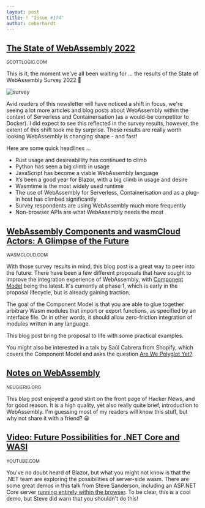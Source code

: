 ```yaml
---
layout: post
title: ! "Issue #174"
author: ceberhardt
---
```


## [The State of WebAssembly 2022](https://blog.scottlogic.com/2022/06/20/state-of-wasm-2022.html)

<small>SCOTTLOGIC.COM</small>

This is it, the moment we've all been waiting for ... the results of the State of WebAssembly Survey 2022 🎉

![survey](https://wasmweekly.news/img/174.png)

Avid readers of this newsletter will have noticed a shift in focus, we're seeing a lot more articles and blog posts about WebAssembly within the context of Serverless and Containerisation )as a would-be competitor to Docker). I did expect to see this reflected in the survey results, however, the extent of this shift took me by surprise. These results are really worth looking WebAssembly is changing shape - and fast!

Here are some quick headlines ...

 - Rust usage and desireabillity has continued to climb
 - Python has seen a big climb in usage
 - JavaScript has become a viable WebAssembly language
 - It’s been a good year for Blazor, with a big climb in usage and desire
 - Wasmtime is the most widely used runtime
 - The use of WebAssembly for Serverless, Containerisation and as a plug-in host has climbed significantly
 - Survey respondents are using WebAssembly much more frequently
 - Non-browser APIs are what WebAssembly needs the most

## [WebAssembly Components and wasmCloud Actors: A Glimpse of the Future](https://wasmcloud.com/blog/webassembly_components_and_wasmcloud_actors_a_glimpse_of_the_future/)

<small>WASMCLOUD.COM</small>

With those survey results in mind, this blog post is a great way to peer into the future. There have been a few different proposals that have sought to improve the integration experience of WebAssembly, with [Component Model](https://github.com/WebAssembly/component-model) being the latest. It's currently at phase 1, which is early in the proposal lifecycle, but is already gaining traction.

The goal of the Component Model is that you are able to glue together arbitrary Wasm modules that import or export functions, as specified by an interface file. Or in other words, it should allow zero-friction integration of modules written in any language.

This blog post bring the proposal to life with some practical examples.

You might also be interested in a talk by Saúl Cabrera from Shopify, which covers the Component Model and asks the question [Are We Polyglot Yet?](https://www.youtube.com/watch?v=A5xOMlZTWs8)

## [Notes on WebAssembly](http://neugierig.org/software/blog/2022/06/wasm-notes.html)

<small>NEUGIERIG.ORG</small>

This blog post enjoyed a good stint on the front page of Hacker News, and for good reason. It is a high quality, yet also really quite brief, introduction to WebAssembly. I'm guessing most of my readers will know this stuff, but why not share it with a friend? 😀

## [Video: Future Possibilities for .NET Core and WASI](https://www.youtube.com/watch?v=A0vz_BWxIMc)

<small>YOUTUBE.COM</small>

You've no doubt heard of Blazor, but what you might not know is that the .NET team are exploring the possibilities of server-side wasm. There are some great demos in this talk from Steve Sanderson, including an ASP.NET Core server [running entirely within the browser](https://stevesandersonms.github.io/aspnetcore-in-browser/). To be clear, this is a cool demo, but Steve did warn that you shouldn't do this!


